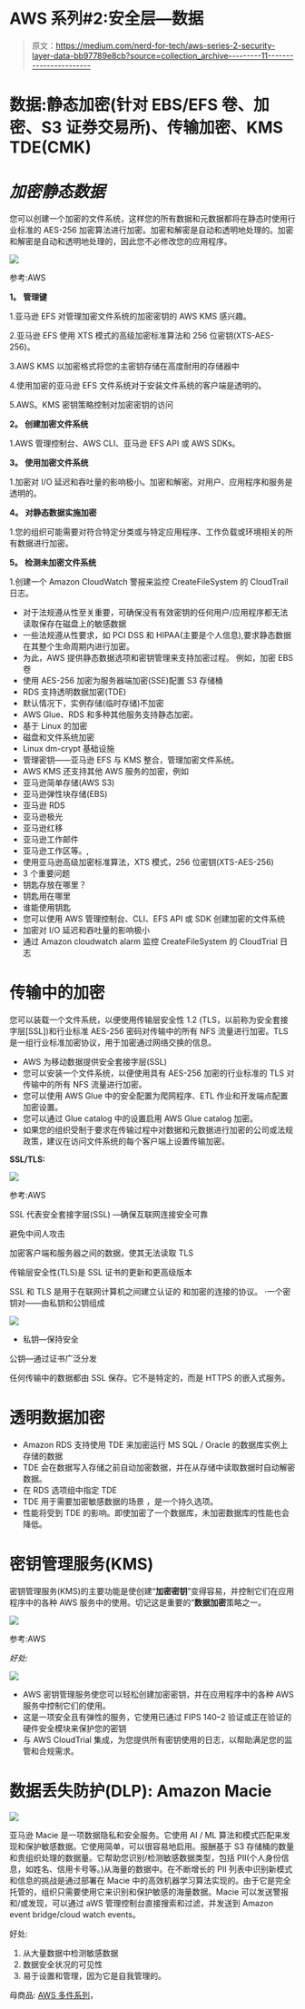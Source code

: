 # AWS 系列#2:安全层—数据

> 原文：<https://medium.com/nerd-for-tech/aws-series-2-security-layer-data-bb97789e8cb?source=collection_archive---------11----------------------->

# 数据:静态加密(针对 EBS/EFS 卷、加密、S3 证券交易所)、传输加密、KMS TDE(CMK)

# ***加密静态数据***

您可以创建一个加密的文件系统，这样您的所有数据和元数据都将在静态时使用行业标准的 AES-256 加密算法进行加密。加密和解密是自动和透明地处理的。加密和解密是自动和透明地处理的，因此您不必修改您的应用程序。

![](img/a2d53b01992c6fb751f253477eeda501.png)

参考:AWS

**1。** **管理键**

1.亚马逊 EFS 对管理加密文件系统的加密密钥的 AWS KMS 感兴趣。

2.亚马逊 EFS 使用 XTS 模式的高级加密标准算法和 256 位密钥(XTS-AES-256)。

3.AWS KMS 以加密格式将您的主密钥存储在高度耐用的存储器中

4.使用加密的亚马逊 EFS 文件系统对于安装文件系统的客户端是透明的。

5.AWS。KMS 密钥策略控制对加密密钥的访问

**2。** **创建加密文件系统**

1.AWS 管理控制台、AWS CLI、亚马逊 EFS API 或 AWS SDKs。

**3。** **使用加密文件系统**

1.加密对 I/O 延迟和吞吐量的影响极小。加密和解密。对用户、应用程序和服务是透明的。

**4。** **对静态数据实施加密**

1.您的组织可能需要对符合特定分类或与特定应用程序、工作负载或环境相关的所有数据进行加密。

**5。** **检测未加密文件系统**

1.创建一个 Amazon CloudWatch 警报来监控 CreateFileSystem 的 CloudTrail 日志。

*   对于法规遵从性至关重要，可确保没有有效密钥的任何用户/应用程序都无法读取保存在磁盘上的敏感数据
*   一些法规遵从性要求，如 PCI DSS 和 HIPAA(主要是个人信息),要求静态数据在其整个生命周期内进行加密。
*   为此，AWS 提供静态数据选项和密钥管理来支持加密过程。
    例如，加密 EBS 卷
*   使用 AES-256 加密为服务器端加密(SSE)配置 S3 存储桶
*   RDS 支持透明数据加密(TDE)
*   默认情况下，实例存储(临时存储)不加密
*   AWS Glue、RDS 和多种其他服务支持静态加密。
*   基于 Linux 的加密
*   磁盘和文件系统加密
*   Linux dm-crypt 基础设施
*   管理密钥——亚马逊 EFS 与 KMS 整合，管理加密文件系统。
*   AWS KMS 还支持其他 AWS 服务的加密，例如
*   亚马逊简单存储(AWS S3)
*   亚马逊弹性块存储(EBS)
*   亚马逊 RDS
*   亚马逊极光
*   亚马逊红移
*   亚马逊工作邮件
*   亚马逊工作区等。,
*   使用亚马逊高级加密标准算法，XTS 模式，256 位密钥(XTS-AES-256)
*   3 个重要问题
*   钥匙存放在哪里？
*   钥匙用在哪里
*   谁能使用钥匙
*   您可以使用 AWS 管理控制台、CLI、EFS API 或 SDK 创建加密的文件系统
*   加密对 I/O 延迟和吞吐量的影响极小
*   通过 Amazon cloudwatch alarm 监控 CreateFileSystem 的 CloudTrial 日志

# **传输中的加密**

您可以装载一个文件系统，以便使用传输层安全性 1.2 (TLS，以前称为安全套接字层[SSL])和行业标准 AES-256 密码对传输中的所有 NFS 流量进行加密。TLS 是一组行业标准加密协议，用于加密通过网络交换的信息。

*   AWS 为移动数据提供安全套接字层(SSL)
*   您可以安装一个文件系统，以便使用具有 AES-256 加密的行业标准的 TLS 对传输中的所有 NFS 流量进行加密。
*   您可以使用 AWS Glue 中的安全配置为爬网程序、ETL 作业和开发端点配置加密设置。
*   您可以通过 Glue catalog 中的设置启用 AWS Glue catalog 加密。
*   如果您的组织受制于要求在传输过程中对数据和元数据进行加密的公司或法规政策，建议在访问文件系统的每个客户端上设置传输加密。

**SSL/TLS:**

![](img/b882e5a78ce648e088312ae85301aae7.png)

参考:AWS

SSL 代表安全套接字层(SSL) —确保互联网连接安全可靠

避免中间人攻击

加密客户端和服务器之间的数据，使其无法读取 TLS

传输层安全性(TLS)是 SSL 证书的更新和更高级版本

SSL 和 TLS 是用于在联网计算机之间建立认证的
和加密的连接的协议。
·一个密钥对——由私钥和公钥组成

![](img/1eba225ecd1f1dbbb205715d3e77099b.png)

*   私钥—保持安全

公钥—通过证书广泛分发

任何传输中的数据都由 SSL 保存。它不是特定的，而是 HTTPS 的嵌入式服务。

# **透明数据加密**

*   Amazon RDS 支持使用 TDE 来加密运行 MS SQL / Oracle 的数据库实例上存储的数据
*   TDE 会在数据写入存储之前自动加密数据，并在从存储中读取数据时自动解密数据。
*   在 RDS 选项组中指定 TDE
*   TDE 用于需要加密敏感数据的场景
    ，是一个持久选项。
*   性能将受到 TDE 的影响。即使加密了一个数据库，未加密数据库的性能也会降低。

# 密钥管理服务(KMS)

密钥管理服务(KMS)的主要功能是使创建“**加密密钥**”变得容易，并控制它们在应用程序中的各种 AWS 服务中的使用。切记这是重要的“**数据加密**策略之一。

![](img/cd44e9cc2f38f75c660dadf394030192.png)

参考:AWS

*好处:*

![](img/0f2068c6314ddb4b8be3a8806ad1e147.png)

*   AWS 密钥管理服务使您可以轻松创建加密密钥，并在应用程序中的各种 AWS 服务中控制它们的使用。
*   这是一项安全且有弹性的服务，它使用已通过 FIPS 140–2 验证或正在验证的硬件安全模块来保护您的密钥
*   与 AWS CloudTrial 集成，为您提供所有密钥使用的日志，以帮助满足您的监管和合规需求。

# 数据丢失防护(DLP): Amazon Macie

![](img/c7e1b7719d161f5fecca68596f8b2131.png)

亚马逊 Macie 是一项数据隐私和安全服务。它使用 AI / ML 算法和模式匹配来发现和保护敏感数据。它使用简单，可以很容易地启用。报酬基于 S3 存储桶的数量和贵组织处理的数据量。它帮助您识别/检测敏感数据类型，包括 PII(个人身份信息，如姓名、信用卡号等。)从海量的数据中。在不断增长的 PII 列表中识别新模式和信息的挑战是通过部署在 Macie 中的高效机器学习算法实现的。由于它是完全托管的，组织只需要使用它来识别和保护敏感的海量数据。Macie 可以发送警报和/或发现，可以通过 aWS 管理控制台直接搜索和过滤，并发送到 Amazon event bridge/cloud watch events。

好处:

1.  从大量数据中检测敏感数据
2.  数据安全状况的可见性
3.  易于设置和管理，因为它是自我管理的。

母商品: [AWS 多件系列](/nerd-for-tech/aws-series-multi-part-series-on-aws-cloud-and-related-guidelines-c7c2437f1639?source=your_stories_page-------------------------------------)，